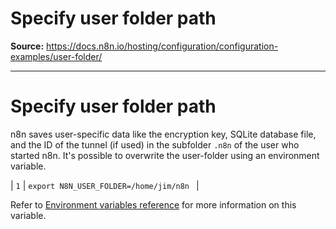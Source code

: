 # Specify user folder path

**Source:** https://docs.n8n.io/hosting/configuration/configuration-examples/user-folder/

---

# Specify user folder path

n8n saves user-specific data like the encryption key, SQLite database file, and
the ID of the tunnel (if used) in the subfolder `.n8n` of the user who started n8n. It's possible to overwrite the user-folder using an environment variable.

| ``` 1 ``` | ``` export N8N_USER_FOLDER=/home/jim/n8n  ``` |

Refer to [Environment variables reference](../../environment-variables/deployment/) for more information on this variable.

